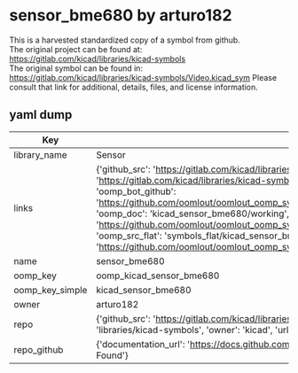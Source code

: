 # sensor_bme680 by arturo182  
This is a harvested standardized copy of a symbol from github.  
The original project can be found at:  
https://gitlab.com/kicad/libraries/kicad-symbols  
The original symbol can be found in:
https://gitlab.com/kicad/libraries/kicad-symbols/Video.kicad_sym
Please consult that link for additional, details, files, and license information.  
## yaml dump  
| Key | Value |  
| --- | --- |  
| library_name | Sensor |  
| links | {'github_src': 'https://gitlab.com/kicad/libraries/kicad-symbols/Video.kicad_sym', 'github_src_repo': 'https://gitlab.com/kicad/libraries/kicad-symbols', 'oomp_bot': 'kicad_sensor_bme680/working', 'oomp_bot_github': 'https://github.com/oomlout/oomlout_oomp_symbol_bot/tree/main/kicad_sensor_bme680/working', 'oomp_doc': 'kicad_sensor_bme680/working', 'oomp_doc_github': 'https://github.com/oomlout/oomlout_oomp_symbol_doc/tree/main/kicad_sensor_bme680/working', 'oomp_src_flat': 'symbols_flat/kicad_sensor_bme680/working', 'oomp_src_flat_github': 'https://github.com/oomlout/oomlout_oomp_symbol_src/tree/main/kicad_sensor_bme680/working'} |  
| name | sensor_bme680 |  
| oomp_key | oomp_kicad_sensor_bme680 |  
| oomp_key_simple | kicad_sensor_bme680 |  
| owner | arturo182 |  
| repo | {'github_src': 'https://gitlab.com/kicad/libraries/kicad-symbols/Video.kicad_sym', 'name': 'libraries/kicad-symbols', 'owner': 'kicad', 'url': 'https://gitlab.com/kicad/libraries/kicad-symbols'} |  
| repo_github | {'documentation_url': 'https://docs.github.com/rest/repos/repos#get-a-repository', 'message': 'Not Found'} |  

